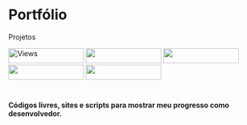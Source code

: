 # Portfólio
Projetos

<div>
  <a target="_blank" href="https://elivandro.github.io/learn-proj/CMLife/"><img height="30" width="150" src="https://img.shields.io/badge/CLÍNICA&nbsp;CMLIFE-363636?style=for-the-badge&logoColor=white" alt="Views"/></a>
  <a target="_blank" href="https://elivandro.github.io/learn-proj/PousadaSecreta/"><img height="30" width="150" src="https://img.shields.io/badge/POUSADA&nbsp;SECRETA-363636?style=for-the-badge&logoColor=white"></a>
  <a target="_blank" href="https://elivandro.github.io/learn-proj/AgenciaViagens/"><img height="30" width="150" src="https://img.shields.io/badge/AGÊNCIA&nbsp;DE&nbsp;VIAGENS-363636?style=for-the-badge&logoColor=white"></a>
  <a target="_blank" href="https://elivandro.github.io/learn-proj/imobiliariaSantos/"><img height="30" width="150" src="https://img.shields.io/badge/IMOBILIÁRIA&nbsp;SANTOS-363636?style=for-the-badge&logoColor=white"></a>
  <a target="_blank" href="https://elivandro.github.io/learn-proj/cilindradas/"><img height="30" width="150" src="https://img.shields.io/badge/CÁLCULO&nbsp;PARA&nbsp;MOTORES-363636?style=for-the-badge&logoColor=white"></a>
</div>

#

#### Códigos livres, sites e scripts para mostrar meu progresso como desenvolvedor.
